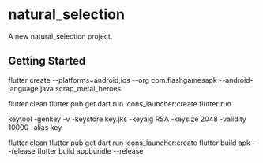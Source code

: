 # natural_selection

A new natural_selection project.

## Getting Started

flutter create --platforms=android,ios --org com.flashgamesapk --android-language java scrap_metal_heroes


flutter clean
flutter pub get
dart run icons_launcher:create
flutter run


keytool -genkey -v -keystore key.jks -keyalg RSA -keysize 2048 -validity 10000 -alias key

flutter clean
flutter pub get
dart run icons_launcher:create
flutter build apk --release
flutter build appbundle --release
